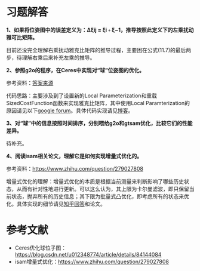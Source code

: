 # 习题解答

**1、如果将位姿图中的误差定义为：∆ξij = ξi ◦ ξ−1，推导按照此定义下的左乘扰动雅可比矩阵。**

目前还没完全理解右乘扰动雅克比矩阵的推导过程，主要困在公式(11.7)的最后两步，待理解右乘后来补充左乘的推导。


**2、参照g2o的程序，在Ceres中实现对“球”位姿图的优化。**

参考资料：[答案来源](https://blog.csdn.net/u012348774/article/details/84144084)

代码思路：主要涉及到了设置新的Local Parameterization和重载SizedCostFunction函数来实现雅克比矩阵，其中使用Local Paramterization的原因请见以下[google forum](https://groups.google.com/forum/#!msg/ceres-solver/7HfF6DnCv7o/h38kAxYKAwAJ)。具体代码实现请见[博客](https://blog.csdn.net/u012348774/article/details/84144084)。


**3、对“球”中的信息按照时间排序，分别喂给g2o和gtsam优化，比较它们的性能差异。**

待补充。


**4、阅读isam相关论文，理解它是如何实现增量式优化的。**

参考资料：https://www.zhihu.com/question/279027808

增量式优化的理解：增量式优化的本质是根据当前测量来判断影响了哪些历史状态，从而有针对性地进行更新。可以这么认为，其上限为卡尔曼滤波，即只保留当前状态，抛弃所有的历史信息；其下限为批量式凸优化，即考虑所有的状态来优化。具体实现的细节请见[知乎回答](https://www.zhihu.com/question/279027808)和论文。



# 参考文献

- Ceres优化球位子图：https://blog.csdn.net/u012348774/article/details/84144084
- isam增量式优化：https://www.zhihu.com/question/279027808